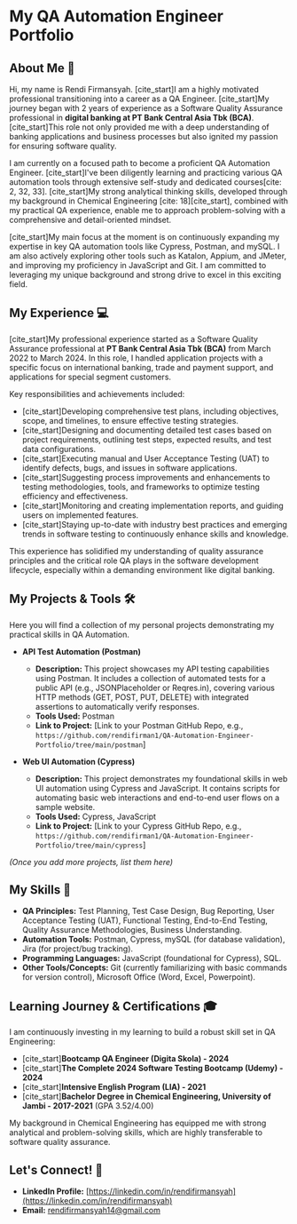 # My QA Automation Engineer Portfolio

## About Me 👋

Hi, my name is Rendi Firmansyah. [cite_start]I am a highly motivated professional transitioning into a career as a QA Engineer. [cite_start]My journey began with 2 years of experience as a Software Quality Assurance professional in **digital banking at PT Bank Central Asia Tbk (BCA)**. [cite_start]This role not only provided me with a deep understanding of banking applications and business processes  but also ignited my passion for ensuring software quality.

I am currently on a focused path to become a proficient QA Automation Engineer. [cite_start]I've been diligently learning and practicing various QA automation tools through extensive self-study and dedicated courses[cite: 2, 32, 33]. [cite_start]My strong analytical thinking skills, developed through my background in Chemical Engineering [cite: 18][cite_start], combined with my practical QA experience, enable me to approach problem-solving with a comprehensive and detail-oriented mindset.

[cite_start]My main focus at the moment is on continuously expanding my expertise in key QA automation tools like Cypress, Postman, and mySQL. I am also actively exploring other tools such as Katalon, Appium, and JMeter, and improving my proficiency in JavaScript and Git. I am committed to leveraging my unique background and strong drive to excel in this exciting field.

## My Experience 💻

[cite_start]My professional experience started as a Software Quality Assurance professional at **PT Bank Central Asia Tbk (BCA)** from March 2022 to March 2024. In this role, I handled application projects with a specific focus on international banking, trade and payment support, and applications for special segment customers.

Key responsibilities and achievements included:

* [cite_start]Developing comprehensive test plans, including objectives, scope, and timelines, to ensure effective testing strategies.
* [cite_start]Designing and documenting detailed test cases based on project requirements, outlining test steps, expected results, and test data configurations.
* [cite_start]Executing manual and User Acceptance Testing (UAT) to identify defects, bugs, and issues in software applications.
* [cite_start]Suggesting process improvements and enhancements to testing methodologies, tools, and frameworks to optimize testing efficiency and effectiveness.
* [cite_start]Monitoring and creating implementation reports, and guiding users on implemented features.
* [cite_start]Staying up-to-date with industry best practices and emerging trends in software testing to continuously enhance skills and knowledge.

This experience has solidified my understanding of quality assurance principles and the critical role QA plays in the software development lifecycle, especially within a demanding environment like digital banking.

## My Projects & Tools 🛠️

Here you will find a collection of my personal projects demonstrating my practical skills in QA Automation.

* **API Test Automation (Postman)**
    * **Description:** This project showcases my API testing capabilities using Postman. It includes a collection of automated tests for a public API (e.g., JSONPlaceholder or Reqres.in), covering various HTTP methods (GET, POST, PUT, DELETE) with integrated assertions to automatically verify responses.
    * **Tools Used:** Postman
    * **Link to Project:** [Link to your Postman GitHub Repo, e.g., `https://github.com/rendifirman1/QA-Automation-Engineer-Portfolio/tree/main/postman`]

* **Web UI Automation (Cypress)**
    * **Description:** This project demonstrates my foundational skills in web UI automation using Cypress and JavaScript. It contains scripts for automating basic web interactions and end-to-end user flows on a sample website.
    * **Tools Used:** Cypress, JavaScript
    * **Link to Project:** [Link to your Cypress GitHub Repo, e.g., `https://github.com/rendifirman1/QA-Automation-Engineer-Portfolio/tree/main/cypress`]

*(Once you add more projects, list them here)*

## My Skills 🚀

* **QA Principles:** Test Planning, Test Case Design, Bug Reporting, User Acceptance Testing (UAT), Functional Testing, End-to-End Testing, Quality Assurance Methodologies, Business Understanding.
* **Automation Tools:** Postman, Cypress, mySQL (for database validation), Jira (for project/bug tracking).
* **Programming Languages:** JavaScript (foundational for Cypress), SQL.
* **Other Tools/Concepts:** Git (currently familiarizing with basic commands for version control), Microsoft Office (Word, Excel, Powerpoint).

## Learning Journey & Certifications 🎓

I am continuously investing in my learning to build a robust skill set in QA Engineering:

* [cite_start]**Bootcamp QA Engineer (Digita Skola) - 2024** 
* [cite_start]**The Complete 2024 Software Testing Bootcamp (Udemy) - 2024** 
* [cite_start]**Intensive English Program (LIA) - 2021** 
* [cite_start]**Bachelor Degree in Chemical Engineering, University of Jambi - 2017-2021** (GPA 3.52/4.00) 

My background in Chemical Engineering has equipped me with strong analytical and problem-solving skills, which are highly transferable to software quality assurance.

## Let's Connect! 🤝

* **LinkedIn Profile:** [https://linkedin.com/in/rendifirmansyah](https://linkedin.com/in/rendifirmansyah)
* **Email:** rendifirmansyah14@gmail.com
